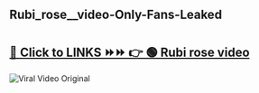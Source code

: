 
 ## Rubi_rose__video-Only-Fans-Leaked

# <h2><a href="https://clipsfans.com/Rubi_rose__video&ref=git">🔗 Click to LINKS ⏩⏩ 👉 🟢 Rubi rose  video </a></h2>

<a href="https://clipsfans.com/Rubi_rose__video&ref=git" rel="nofollow" data-target="animated-image.originalLink"><img src="https://i.ibb.co.com/xMMVF88/686577567.gif" alt="Viral Video Original" style="max-width: 100%; display: inline-block;" data-target="animated-image.originalImage"></a>
